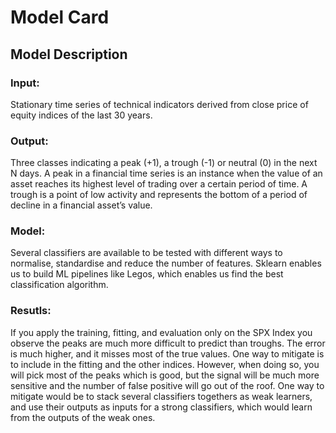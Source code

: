 # Model Card

## Model Description

### Input:
Stationary time series of technical indicators derived from close price of equity indices of the last 30 years.

### Output:
Three classes indicating a peak (+1), a trough (-1) or neutral (0) in the next N days. A peak in a financial time series is an instance when the value of an asset reaches its highest level of trading over a certain period of time. A trough is a point of low activity and represents the bottom of a period of decline in a financial asset’s value.

### Model:
Several classifiers are available to be tested with different ways to normalise,
standardise and reduce the number of features. Sklearn enables us to build ML
pipelines like Legos, which enables us find the best classification algorithm.

### Resutls:
If you apply the training, fitting, and evaluation only on the SPX Index you observe the peaks are much more difficult to predict than troughs. The error is much higher, and it misses most of the true values. One way to mitigate is to include in the fitting and the other indices. However, when doing so, you will pick most of the peaks which is good, but the signal will be much more sensitive and the number of false positive will go out of the roof. One way to mitigate would be to stack several classifiers togethers as weak learners, and use their outputs as inputs for a strong classifiers, which would learn from the outputs of the weak ones.

